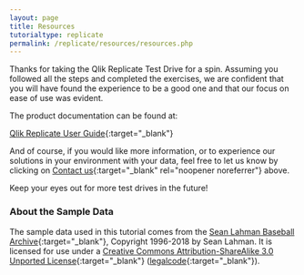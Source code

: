 ```yaml
---
layout: page
title: Resources
tutorialtype: replicate
permalink: /replicate/resources/resources.php
---
```


Thanks for taking the Qlik Replicate Test Drive for a spin. Assuming you followed all the steps and 
completed the exercises, we are confident that you will have found the experience to be
a good one and that our focus on ease of use was evident.

The product documentation can be found at:

[Qlik Replicate User Guide](/files/Qlik_Replicate_User_Guide.pdf){:target="_blank"}

And of course, if you would like more information, or to experience our solutions in your environment
with your data, feel free to let us know by clicking on 
[Contact us](https://www.qlik.com/us/try-or-buy/buy-now?marketoAPIReason=19Q2_PCM_DI_GBL_ContactUsReplicateTestDrive_2452){:target="_blank" rel="noopener noreferrer"} 
above.

Keep your eyes out for more test drives in the future!

### About the Sample Data
The sample data used in this tutorial comes from the 
[Sean Lahman Baseball Archive](http://www.seanlahman.com/baseball-archive/statistics){:target="_blank"},
Copyright 1996-2018 by Sean Lahman. It is licensed for use under a
[Creative Commons Attribution-ShareAlike 3.0 Unported License](http://creativecommons.org/licenses/by-sa/3.0/){:target="_blank"} 
([legalcode](https://creativecommons.org/licenses/by-sa/3.0/legalcode){:target="_blank"}).



